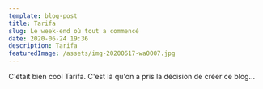 ```yaml
---
template: blog-post
title: Tarifa
slug: Le week-end où tout a commencé
date: 2020-06-24 19:36
description: Tarifa
featuredImage: /assets/img-20200617-wa0007.jpg
---
```

C'était bien cool Tarifa. C'est là qu'on a pris la décision de créer ce blog...